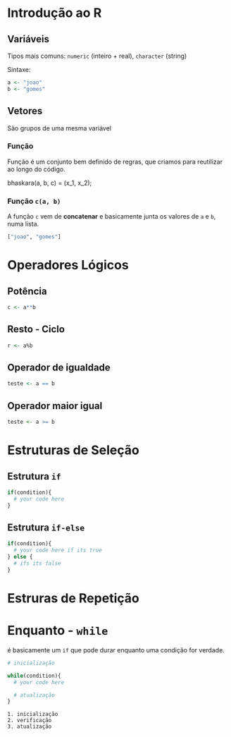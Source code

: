 # Introdução ao R

## Variáveis

Tipos mais comuns: `numeric` (inteiro + real), `character` (string)

Sintaxe:
```r
a <- "joao"
b <- "gomes"
```

## Vetores 

São grupos de uma mesma variável

### Função

Função é um conjunto bem definido de regras, que criamos para reutilizar ao longo do código.

bhaskara(a, b, c) = (x_1, x_2);

### Função `c(a, b)`

A função `c` vem de **concatenar** e basicamente junta os valores de `a` e `b`, numa lista.

```r
["joao", "gomes"]
```

# Operadores Lógicos

## Potência
```r
c <- a**b
```

## Resto - Ciclo
```r
r <- a%b
```

## Operador de igualdade
```r
teste <- a == b
```

## Operador maior igual
```r
teste <- a >= b
```

# Estruturas de Seleção

## Estrutura `if`

```r
if(condition){
  # your code here
}
```

## Estrutura `if-else`

```r
if(condition){
  # your code here if its true
} else {
  # ifs its false
}
```

# Estruras de Repetição

# Enquanto - `while`

é basicamente um `if` que pode durar enquanto uma condição for verdade.

```r
# inicialização

while(condition){
  # your code here

  # atualização
}
```

```
1. inicialização
2. verificação
3. atualização
```